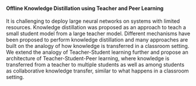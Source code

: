 #### Offline Knowledge Distillation using Teacher and Peer Learning

It is challenging to deploy large neural networks on systems with limited resources. Knowledge distillation was proposed as an approach to teach a small student model from a large teacher model. Different mechanisms have been proposed to perform knowledge distillation and many approaches are built on the analogy of how knowledge is transferred in a classroom setting. We extend the analogy of Teacher-Student learning further and propose an architecture of Teacher-Student-Peer learning, where knowledge is transferred from a teacher to multiple students as well as among students as collaborative knowledge transfer, similar to what happens in a classroom setting.
